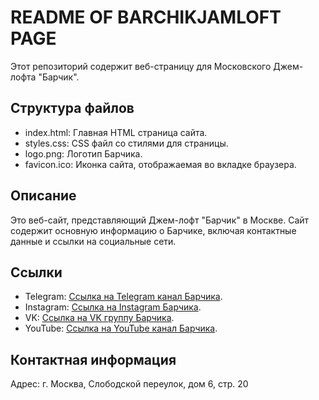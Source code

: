 # README OF BARCHIKJAMLOFT PAGE

Этот репозиторий содержит веб-страницу для Московского Джем-лофта "Барчик".

## Структура файлов

- index.html: Главная HTML страница сайта.
- styles.css: CSS файл со стилями для страницы.
- logo.png: Логотип Барчика.
- favicon.ico: Иконка сайта, отображаемая во вкладке браузера.

## Описание

Это веб-сайт, представляющий Джем-лофт "Барчик" в Москве. Сайт содержит основную информацию о Барчике, включая контактные данные и ссылки на социальные сети.

## Ссылки

- Telegram: [Ссылка на Telegram канал Барчика](https://t.me/barchikjamloft).
- Instagram: [Ссылка на Instagram Барчика](https://instagram.com/barchikjamloft?igshid=YmMyMTA2M2Y=).
- VK: [Ссылка на VK группу Барчика](https://vk.com/barchikloft).
- YouTube: [Ссылка на YouTube канал Барчика](https://www.youtube.com/@barchikbarchik).

## Контактная информация

Адрес: г. Москва, Слободской переулок, дом 6, стр. 20
